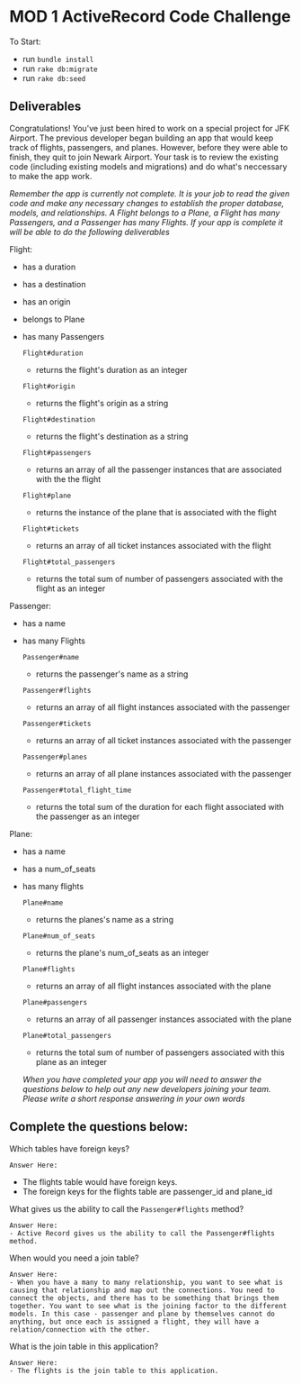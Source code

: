 # MOD 1 ActiveRecord Code Challenge

To Start:
 - run `bundle install`
 - run `rake db:migrate`
 - run `rake db:seed`

## Deliverables

Congratulations! You've just been hired to work on a special project for JFK Airport. The previous developer began building an app that would keep track of flights, passengers, and planes. However, before they were able to finish, they quit to join Newark Airport. Your task is to review the existing code (including existing models and migrations) and do what's neccessary to make the app work.


*Remember the app is currently not complete. It is your job to read the given code and make any necessary changes to establish the proper database, models, and relationships. A Flight belongs to a Plane, a Flight has many Passengers, and a Passenger has many Flights. If your app is complete it will be able to do the following deliverables*

Flight: 
- has a duration
- has a destination
- has an origin
- belongs to Plane
- has many Passengers

  `Flight#duration`
    - returns the flight's duration as an integer
    
  `Flight#origin`
    - returns the flight's origin as a string
    
  `Flight#destination`
    - returns the flight's destination as a string
    
  `Flight#passengers` 
    - returns an array of all the passenger instances that are associated with the the flight
    
  `Flight#plane`
    - returns the instance of the plane that is associated with the flight
    
  `Flight#tickets`
    - returns an array of all ticket instances associated with the flight
    
  `Flight#total_passengers`
    - returns the total sum of number of passengers associated with the flight as an integer

Passenger:
- has a name
- has many Flights 

  `Passenger#name`
    - returns the passenger's name as a string
    
  `Passenger#flights`
    - returns an array of all flight instances associated with the passenger
    
  `Passenger#tickets`
    - returns an array of all ticket instances associated with the passenger
    
  `Passenger#planes`
    - returns an array of all plane instances associated with the passenger
    
  `Passenger#total_flight_time`
    - returns the total sum of the duration for each flight associated with the passenger as an integer 

Plane:
- has a name 
- has a num_of_seats
- has many flights

  `Plane#name`
    - returns the planes's name as a string
    
  `Plane#num_of_seats`
    - returns the plane's num_of_seats as an integer
    
  `Plane#flights`
    - returns an array of all flight instances associated with the plane
    
  `Plane#passengers`
    - returns an array of all passenger instances associated with the plane
    
  `Plane#total_passengers`
    - returns the total sum of number of passengers associated with this plane as an integer 

  *When you have completed your app you will need to answer the questions below to help out any new developers joining your team. Please write a short response answering in your own words*

## Complete the questions below: 

  Which tables have foreign keys?
  
    Answer Here:

   - The flights table would have foreign keys.
   - The foreign keys for the flights table are passenger_id and plane_id

  What gives us the ability to call the `Passenger#flights` method? 
  
    Answer Here:
    - Active Record gives us the ability to call the Passenger#flights method.

  When would you need a join table?
  
    Answer Here:
    - When you have a many to many relationship, you want to see what is causing that relationship and map out the connections. You need to connect the objects, and there has to be something that brings them together. You want to see what is the joining factor to the different models. In this case - passenger and plane by themselves cannot do anything, but once each is assigned a flight, they will have a relation/connection with the other.

  What is the join table in this application?
  
    Answer Here:
    - The flights is the join table to this application.